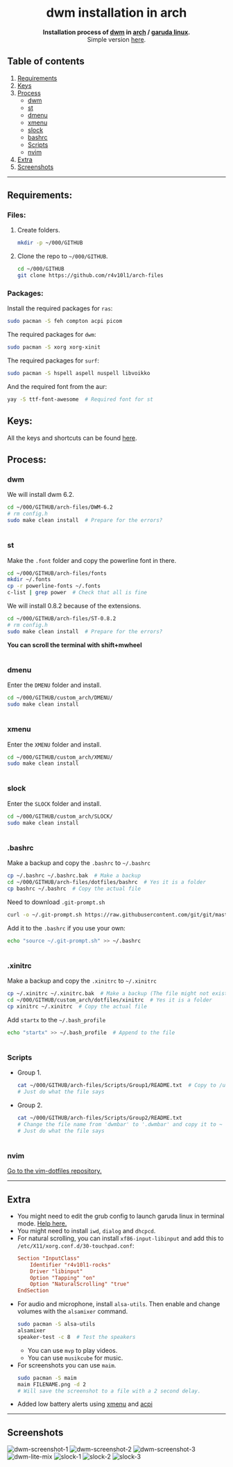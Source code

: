 <div align="center">
  <h1>dwm installation in arch</h1>
  <b>Installation process of <a href="https://dwm.suckless.org/">dwm</a> in <a href="https://archlinux.org/">arch</a> / <a href="https://garudalinux.org/">garuda linux</a>.</b><br>
  Simple version <a href="https://github.com/r4v10l1/dwm-lite">here</a>.
</div>

## Table of contents
1. [Requirements](https://github.com/r4v10l1/arch-files#Requirements)
2. [Keys](https://github.com/r4v10l1/arch-files#Keys)
3. [Process](https://github.com/r4v10l1/arch-files#Process)
	- [dwm](https://github.com/r4v10l1/arch-files#dwm)
	- [st](https://github.com/r4v10l1/arch-files#st)
	- [dmenu](https://github.com/r4v10l1/arch-files#dmenu)
	- [xmenu](https://github.com/r4v10l1/arch-files#xmenu)
	- [slock](https://github.com/r4v10l1/arch-files#slock)
	- [bashrc](https://github.com/r4v10l1/arch-files#bashrc)
	- [Scripts](https://github.com/r4v10l1/arch-files#Scripts)
	- [nvim](https://github.com/r4v10l1/arch-files#nvim)
4. [Extra](https://github.com/r4v10l1/arch-files#Extra)
5. [Screenshots](https://github.com/r4v10l1/arch-files#Screenshots)

---

## Requirements:
### Files:
1. Create folders.
	```bash
	mkdir -p ~/000/GITHUB
	``` 
2. Clone the repo to `~/000/GITHUB`.
	```bash
	cd ~/000/GITHUB
	git clone https://github.com/r4v10l1/arch-files
	```
### Packages:
Install the required packages for `ras`:
```bash
sudo pacman -S feh compton acpi picom
```
The required packages for `dwm`:
```bash
sudo pacman -S xorg xorg-xinit
```
The required packages for `surf`:
```bash
sudo pacman -S hspell aspell nuspell libvoikko
```
And the required font from the aur:
```bash
yay -S ttf-font-awesome  # Required font for st
```

## Keys:
All the keys and shortcuts can be found [here](https://github.com/r4v10l1/arch-files/blob/main/dwm-cheatsheet.md).

## Process:
### dwm
We will install dwm 6.2.
```bash
cd ~/000/GITHUB/arch-files/DWM-6.2
# rm config.h
sudo make clean install  # Prepare for the errors?
```

#

### st
Make the `.font` folder and copy the powerline font in there.
```bash
cd ~/000/GITHUB/arch-files/fonts
mkdir ~/.fonts
cp -r powerline-fonts ~/.fonts
c-list | grep power  # Check that all is fine
```
We will install 0.8.2 because of the extensions.
```bash
cd ~/000/GITHUB/arch-files/ST-0.8.2
# rm config.h
sudo make clean install  # Prepare for the errors?
```
**You can scroll the terminal with shift+mwheel**

#

### dmenu
Enter the `DMENU` folder and install.
```bash
cd ~/000/GITHUB/custom_arch/DMENU/
sudo make clean install
```

#

### xmenu
Enter the `XMENU` folder and install.
```bash
cd ~/000/GITHUB/custom_arch/XMENU/
sudo make clean install
```

#

### slock
Enter the `SLOCK` folder and install.
```bash
cd ~/000/GITHUB/custom_arch/SLOCK/
sudo make clean install
```

#

### .bashrc
Make a backup and copy the `.bashrc` to `~/.bashrc`
```bash
cp ~/.bashrc ~/.bashrc.bak  # Make a backup
cd ~/000/GITHUB/arch-files/dotfiles/bashrc  # Yes it is a folder
cp bashrc ~/.bashrc  # Copy the actual file
```
Need to download `.git-prompt.sh`
```bash
curl -o ~/.git-prompt.sh https://raw.githubusercontent.com/git/git/master/contrib/completion/git-prompt.sh
```
Add it to the `.bashrc` if you use your own:
```bash
echo "source ~/.git-prompt.sh" >> ~/.bashrc
```

#

### .xinitrc
Make a backup and copy the `.xinitrc` to `~/.xinitrc`
```bash
cp ~/.xinitrc ~/.xinitrc.bak  # Make a backup (The file might not exist!)
cd ~/000/GITHUB/custom_arch/dotfiles/xinitrc  # Yes it is a folder
cp xinitrc ~/.xinitrc  # Copy the actual file
```
Add `startx` to the `~/.bash_profile`
```bash
echo "startx" >> ~/.bash_profile  # Append to the file
```

#

### Scripts
- Group 1.
	```bash
	cat ~/000/GITHUB/arch-files/Scripts/Group1/README.txt  # Copy to /usr/local/bin
	# Just do what the file says
	```
- Group 2.
	```bash
	cat ~/000/GITHUB/arch-files/Scripts/Group2/README.txt
	# Change the file name from 'dwmbar' to '.dwmbar' and copy it to ~
	# Just do what the file says
	```

#

### nvim
[Go to the vim-dotfiles repository.](https://github.com/r4v10l1/vim-dotfiles)

---

## Extra
- You might need to edit the grub config to launch garuda linux in terminal mode. [Help here.](https://forum.garudalinux.org/t/how-to-open-garuda-linux-in-text-console/7613)
- You might need to install `iwd`, `dialog` and `dhcpcd`.
- For natural scrolling, you can install `xf86-input-libinput` and add this to `/etc/X11/xorg.conf.d/30-touchpad.conf`:
	```conf
	Section "InputClass"
		Identifier "r4v10l1-rocks"
		Driver "libinput"
		Option "Tapping" "on"
		Option "NaturalScrolling" "true"
	EndSection
	```
- For audio and microphone, install `alsa-utils`. Then enable and change volumes with the `alsamixer` command.
	```bash
	sudo pacman -S alsa-utils
	alsamixer
	speaker-test -c 8  # Test the speakers
	```
	- You can use `mvp` to play videos.
	- You can use `musikcube` for music.
- For screenshots you can use `maim`.
	```bash
	sudo pacman -S maim
	maim FILENAME.png -d 2
	# Will save the screenshot to a file with a 2 second delay.
	```
- Added low battery alerts using [xmenu](https://github.com/r4v10l1/arch-files/tree/main/XMENU) and [acpi](https://github.com/r4v10l1/arch-files/blob/main/Scripts/Group1/poweralert.sh#L7)

---

## Screenshots
![dwm-screenshot-1](images/dwm-1.png)
![dwm-screenshot-2](images/dwm-2.png)
![dwm-screenshot-3](images/dwm-3.png)
![dwm-lite-mix](images/dwm-lite-mix.png)
![slock-1](images/lockscreen-1.png)
![slock-2](images/lockscreen-2.png)
![slock-3](images/lockscreen-3.png)
